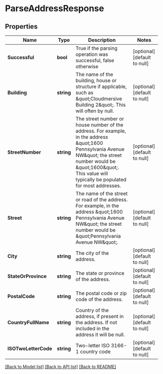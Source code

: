 # ParseAddressResponse

## Properties
Name | Type | Description | Notes
------------ | ------------- | ------------- | -------------
**Successful** | **bool** | True if the parsing operation was successful, false otherwise | [optional] [default to null]
**Building** | **string** | The name of the building, house or structure if applicable, such as \&quot;Cloudmersive Building 2\&quot;.  This will often by null. | [optional] [default to null]
**StreetNumber** | **string** | The street number or house number of the address.  For example, in the address \&quot;1600 Pennsylvania Avenue NW\&quot; the street number would be \&quot;1600\&quot;.  This value will typically be populated for most addresses. | [optional] [default to null]
**Street** | **string** | The name of the street or road of the address.  For example, in the address \&quot;1600 Pennsylvania Avenue NW\&quot; the street number would be \&quot;Pennsylvania Avenue NW\&quot;. | [optional] [default to null]
**City** | **string** | The city of the address. | [optional] [default to null]
**StateOrProvince** | **string** | The state or province of the address. | [optional] [default to null]
**PostalCode** | **string** | The postal code or zip code of the address. | [optional] [default to null]
**CountryFullName** | **string** | Country of the address, if present in the address.  If not included in the address it will be null. | [optional] [default to null]
**ISOTwoLetterCode** | **string** | Two-letter ISO 3166-1 country code | [optional] [default to null]

[[Back to Model list]](../README.md#documentation-for-models) [[Back to API list]](../README.md#documentation-for-api-endpoints) [[Back to README]](../README.md)


